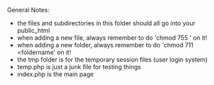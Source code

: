 General Notes:
- the files and subdirectories in this folder should all go into your public\_html
- when adding a new file, always remember to do 'chmod 755 <filename>' on it!
- when adding a new folder, always remember to do 'chmod 711 <foldername' on it!
- the tmp folder is for the temporary session files (user login system)
- temp.php is just a junk file for testing things
- index.php is the main page
